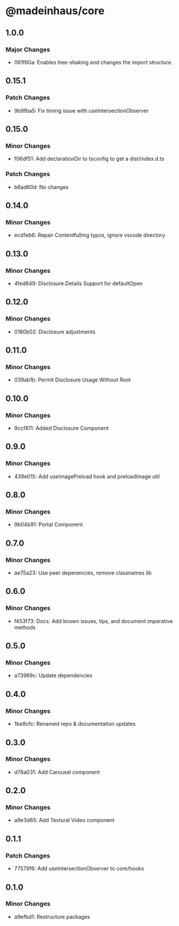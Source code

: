 # @madeinhaus/core

## 1.0.0

### Major Changes

- 061f60a: Enables tree-shaking and changes the import structure.

## 0.15.1

### Patch Changes

- 9b9fba5: Fix timing issue with useIntersectionObserver

## 0.15.0

### Minor Changes

- f06df51: Add declarationDir to tsconfig to get a dist/index.d.ts

### Patch Changes

- b6ad60d: No changes

## 0.14.0

### Minor Changes

- ecd1eb6: Repair ContentfulImg typos, ignore vscode directory

## 0.13.0

### Minor Changes

- 4fed649: Disclosure.Details Support for defaultOpen

## 0.12.0

### Minor Changes

- 0180b02: Disclosure adjustments

## 0.11.0

### Minor Changes

- 039ab1b: Permit Disclosure Usage Without Root

## 0.10.0

### Minor Changes

- 9ccf811: Added Disclosure Component

## 0.9.0

### Minor Changes

- 439e015: Add useImagePreload hook and preloadImage util

## 0.8.0

### Minor Changes

- 9b04b91: Portal Component

## 0.7.0

### Minor Changes

- ae75a23: Use peer depenencies, remove classnames lib

## 0.6.0

### Minor Changes

- f453f73: Docs: Add known issues, tips, and document imperative methods

## 0.5.0

### Minor Changes

- a73969c: Update dependencies

## 0.4.0

### Minor Changes

- 1be8cfc: Renamed repo & documentation updates

## 0.3.0

### Minor Changes

- d76a031: Add Carousel component

## 0.2.0

### Minor Changes

- a9e3d65: Add Textural Video component

## 0.1.1

### Patch Changes

- 77579f6: Add useIntersectionObserver to core/hooks

## 0.1.0

### Minor Changes

- a9efbd1: Restructure packages
